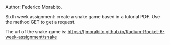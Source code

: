 Author: Federico Morabito.

Sixth week assignment: create a snake game based in a tutorial PDF. Use the method GET to get a request.

The url of the snake game is: https://fjmorabito.github.io/Radium-Rocket-6-week-assignment/snake
